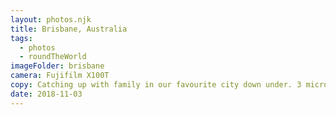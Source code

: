 ```yaml
---
layout: photos.njk
title: Brisbane, Australia
tags:
  - photos
  - roundTheWorld
imageFolder: brisbane
camera: Fujifilm X100T
copy: Catching up with family in our favourite city down under. 3 micro breweries within a stone's throw of the apartment might have something to do with it…
date: 2018-11-03
---
```


 